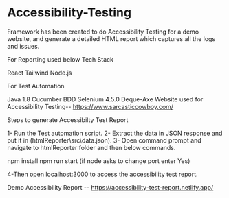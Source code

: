# Accessibility-Testing

Framework has been created to do Accessibility Testing for a demo website, and generate a detailed HTML report which captures all the logs and issues.

For Reporting used below Tech Stack

React
Tailwind
Node.js

For Test Automation

Java 1.8
Cucumber BDD
Selenium 4.5.0
Deque-Axe 
Website used for Accessibility Testing-- https://www.sarcasticcowboy.com/


Steps to generate Accessibilty Test Report

1- Run the Test automation script.
2- Extract the data in JSON response and put it in (htmlReporter\src\data.json).
3- Open command prompt and navigate to htmlReporter folder and then below commands.

 npm install
 npm run start   (if node asks to change port enter Yes)
 
 4-Then open localhost:3000 to access the accessibility test report.
 
 Demo Accessibility Report -- https://accessibility-test-report.netlify.app/
 
 
